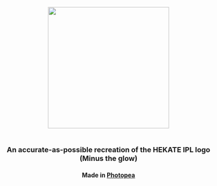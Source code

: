 <p align="center">
<img src="https://raw.githubusercontent.com/kckarnige/hekate-logo/main/hekate-ipl_logo.svg" width="280px">
</p>
<h1> </h1>
<h3 align="center">An accurate-as-possible recreation of the HEKATE IPL logo (Minus the glow)</h3>
<h4 align="center">Made in <a href="https://www.photopea.com">Photopea</a></h4>
